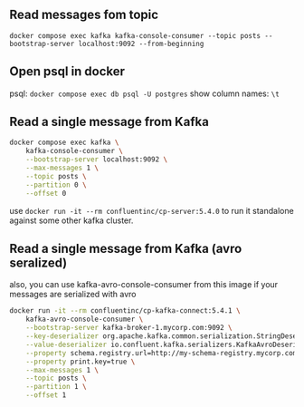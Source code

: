 ## Read messages fom topic

```
docker compose exec kafka kafka-console-consumer --topic posts --bootstrap-server localhost:9092 --from-beginning
```

## Open psql in docker

psql: `docker compose exec db psql -U postgres`
show column names: `\t`

## Read a single message from Kafka

```sh
docker compose exec kafka \
    kafka-console-consumer \
    --bootstrap-server localhost:9092 \
    --max-messages 1 \
    --topic posts \
    --partition 0 \
    --offset 0
```

use `docker run -it --rm confluentinc/cp-server:5.4.0` to run it standalone against some other kafka cluster.

## Read a single message from Kafka (avro seralized)

also, you can use kafka-avro-console-consumer from this image if your messages are serialized with avro

```sh
docker run -it --rm confluentinc/cp-kafka-connect:5.4.1 \
    kafka-avro-console-consumer \
    --bootstrap-server kafka-broker-1.mycorp.com:9092 \
    --key-deserializer org.apache.kafka.common.serialization.StringDeserializer \
    --value-deserializer io.confluent.kafka.serializers.KafkaAvroDeserializer \
    --property schema.registry.url=http://my-schema-registry.mycorp.com:8081 \
    --property print.key=true \
    --max-messages 1 \
    --topic posts \
    --partition 1 \
    --offset 1
```